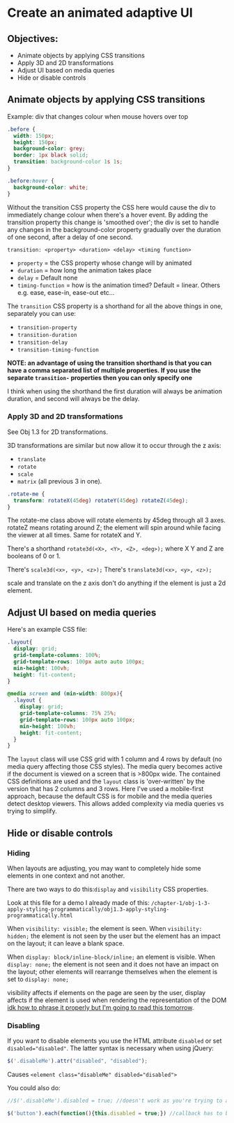 # Create an animated adaptive UI

## Objectives:
- Animate objects by applying CSS transitions
- Apply 3D and 2D transformations
- Adjust UI based on media queries
- Hide or disable controls

## Animate objects by applying CSS transitions

Example: div that changes colour when mouse hovers over top

```css
.before {
  width: 150px;
  height: 150px;
  background-color: grey;
  border: 1px black solid;
  transition: background-color 1s 1s;
}

.before:hover {
  background-color: white;
}
```

Without the transition CSS property the CSS here would cause the div to immediately change colour when there's a hover event. By adding the transition property this change is 'smoothed over'; the div is set to handle any changes in the background-color property gradually over the duration of one second, after a delay of one second.

`transition: <property> <duration> <delay> <timing function>`
- `property` = the CSS property whose change will by animated
- `duration` = how long the animation takes place
- `delay` = Default none
- `timing-function` = how is the animation timed? Default = linear. Others e.g. ease, ease-in, ease-out etc...

The `transition` CSS property is a shorthand for all the above things in one, separately you can use:
- `transition-property`
- `transition-duration`
- `transition-delay`
- `transition-timing-function`

**NOTE: an advantage of using the transition shorthand is that you can have a comma separated list of multiple properties. If you use the separate `transition-` properties then you can only specify one**

I think when using the shorthand the first duration will always be animation duration, and second will always be the delay.

### Apply 3D and 2D transformations

See Obj 1.3 for 2D transformations.

3D transformations are similar but now allow it to occur through the z axis:

- `translate`
- `rotate`
- `scale`
- `matrix` (all previous 3 in one).

```css
.rotate-me {
  transform: rotateX(45deg) rotateY(45deg) rotateZ(45deg);
}
```

The rotate-me class above will rotate elements by 45deg through all 3 axes. rotateZ means rotating around Z; the element will spin around while facing the viewer at all times. Same for rotateX and Y.

There's a shorthand `rotate3d(<X>, <Y>, <Z>, <deg>);` where X Y and Z are booleans of 0 or 1.

There's `scale3d(<x>, <y>, <z>);`
There's `translate3d(<x>, <y>, <z>);`

scale and translate on the z axis don't do anything if the element is just a 2d element.

## Adjust UI based on media queries

Here's an example CSS file:

```css
.layout{
  display: grid;
  grid-template-columns: 100%;
  grid-template-rows: 100px auto auto 100px;
  min-height: 100vh;
  height: fit-content;
}

@media screen and (min-width: 800px){
  .layout {
    display: grid;
    grid-template-columns: 75% 25%;
    grid-template-rows: 100px auto 100px;
    min-height: 100vh;
    height: fit-content;
  }
}
```

The `layout` class will use CSS grid with 1 column and 4 rows by default (no media query affecting those CSS styles). The media query becomes active if the document is viewed on a screen that is >800px wide. The contained CSS definitions are used and the `layout` class is 'over-written' by the version that has 2 columns and 3 rows.
Here I've used a mobile-first approach, because the default CSS is for mobile and the media queries detect desktop viewers. This allows added complexity via media queries vs trying to simplify.

## Hide or disable controls

### Hiding

When layouts are adjusting, you may want to completely hide some elements in one context and not another.

There are two ways to do this:`display` and `visibility` CSS properties.

Look at this file for a demo I already made of this: `/chapter-1/obj-1-3-apply-styling-programmatically/obj1.3-apply-styling-programmatically.html`

When `visibility: visible;` the element is seen. When `visibility: hidden;` the element is not seen by the user but the element has an impact on the layout; it can leave a blank space.

When `display: block/inline-block/inline;` an element is visible. When `display: none;` the element is not seen and it does not have an impact on the layout; other elements will rearrange themselves when the element is set to `display: none;`

visibility affects if elements on the page are seen by the user, display affects if the element is used when rendering the representation of the DOM [idk how to phrase it properly but I'm going to read this tomorrow](https://www.html5rocks.com/en/tutorials/internals/howbrowserswork/#Render_tree_construction).

### Disabling

If you want to disable elements you use the HTML attribute `disabled` or set `disabled="disabled"`. The latter syntax is necessary when using jQuery:

```javascript
$('.disableMe').attr("disabled", "disabled");
```

Causes `<element class="disableMe" disabled="disabled">`

You could also do:

```javascript
//$('.disableMe').disabled = true; //doesn't work as you're trying to access element properties but on the jQuery object instead.

$('button').each(function(){this.disabled = true;}) //callback has to be anonymous, non-arrow to get the correct `this`. With arrow function this = Window object
```
